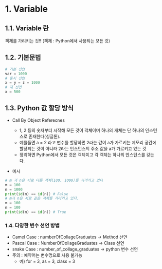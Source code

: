 # 1. Variable
## 1.1. Variable 란
객체를 가리키는 것!!
(객체 : Python에서 사용되는 모든 것)
## 1.2. 기본문법
```python
# 기본 선언
var = 1000
# 동시 선언
x = y = z = 1000
# 재 선언
x = 500
```
## 1.3. Python 값 할당 방식
* Call By Object Referecnes
    - 1, 2 등의 숫자부터 시작해 모든 것이 객체이며 하나의 개체는 단 하나의 인스턴스로 존재한다(싱글톤).
    - 예를들면 a = 2 라고 변수를 할당하면 2라는 값이 a가 가르키는 메모리 공간에 할당되는 것이 아니라 2라는 인스턴스의 주소 값을 a가 가르키고 있는 것
    - 정리하면 Python에서 모든 것은 객체이고 각 객체는 하나의 인스턴스를 갖는다.
    
* 예시
```python
# m 과 n은 서로 다른 객체(100, 1000)를 가리키고 있다
m = 100
n = 1000
print(id(m) == id(n)) # False
# m과 n은 서로 같은 객체를 가리키고 있다.
m = 100
n = 100
print(id(m) == id(n)) # True
```
### 1.4. 다양한 변수 선언 방법
* Camel Case : numberOfCollageGraduates -> Method 선언
* Pascal Case : NumberOfCollageGraduates -> Class 선언
* snake Case : number_of_collage_graduates -> python 변수 선언
* 주의 : 예약어는 변수명으로 사용 불가능
  - 예) for = 3, as = 3, class = 3
